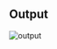 ## Output

![output](https://user-images.githubusercontent.com/86193685/194296295-207916e4-7a83-42fd-83e7-5ff79883121d.JPG)
